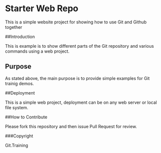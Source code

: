 # Starter Web Repo

This is a simple website project for showing how to use Git and Github together

##Introduction

This is example is to show different parts of the Git repository and various commands using a web project.

## Purpose

As stated above, the main purpose is to provide simple examples for Git trainig demos.

##Deployment

This is a simple web project, deployment can be on any web server or local file system.

##How to Contribute

Please fork this repository and then issue Pull Request for review.

###Copyright

Git.Training
